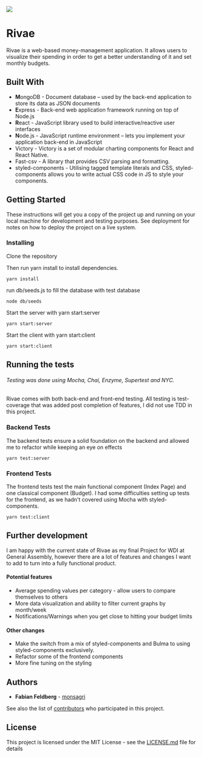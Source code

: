 ![](https://i.imgur.com/jeBZQSc.jpg)
# Rivae

Rivae is a web-based money-management application. It allows users to visualize their spending in order to get a better understanding of it and set monthly budgets.

## Built With

* **M**ongoDB - Document database – used by the back-end application to store its data as JSON documents
* **E**xpress - Back-end web application framework running on top of Node.js
* **R**eact - JavaScript library used to build interactive/reactive user interfaces
* **N**ode.js - JavaScript runtime environment – lets you implement your application back-end in JavaScript
* Victory - Victory is a set of modular charting components for React and React Native.
* Fast-csv - A library that provides CSV parsing and formatting.
* styled-components - Utilising tagged template literals and CSS, styled-components allows you to write actual CSS code in JS to style your components.

## Getting Started

These instructions will get you a copy of the project up and running on your local machine for development and testing purposes. See deployment for notes on how to deploy the project on a live system.

### Installing

Clone the repository

Then run yarn install to install dependencies.

```
yarn install
```

run db/seeds.js to fill the database with test database

```
node db/seeds
```

Start the server with yarn start:server

```
yarn start:server
```
Start the client with yarn start:client

```
yarn start:client
```

## Running the tests

###### Testing was done using Mocha, Chai, Enzyme, Supertest and NYC.

Rivae comes with both back-end and front-end testing. All testing is test-coverage that was added post completion of features, I did not use TDD in this project.


### Backend Tests

The backend tests ensure a solid foundation on the backend and allowed me to refactor while keeping an eye on effects

```
yarn test:server
```

### Frontend Tests

The frontend tests test the main functional component (Index Page) and one classical component (Budget).
I had some difficulties setting up tests for the frontend, as we hadn't covered using Mocha with styled-components.

```
yarn test:client
```


## Further development

I am happy with the current state of Rivae as my final Project for WDI at General Assembly, however there are a lot of features and changes I want to add to turn into a fully functional product.

#### Potential features

* Average spending values per category - allow users to compare themselves to others
* More data visualization and ability to filter current graphs by month/week
* Notifications/Warnings when you get close to hitting your budget limits

#### Other changes

* Make the switch from a mix of styled-components and Bulma to using styled-components exclusively.
* Refactor some of the frontend components
* More fine tuning on the styling


## Authors

* **Fabian Feldberg** -  [monsagri](https://github.com/monsagri)

See also the list of [contributors](https://github.com/your/project/contributors) who participated in this project.

## License

This project is licensed under the MIT License - see the [LICENSE.md](LICENSE.md) file for details
